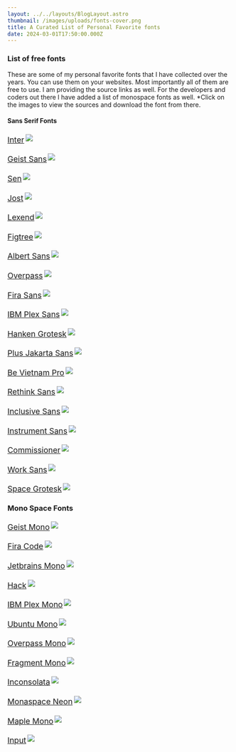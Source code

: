 ```yaml
---
layout: ../../layouts/BlogLayout.astro
thumbnail: /images/uploads/fonts-cover.png
title: A Curated List of Personal Favorite fonts
date: 2024-03-01T17:50:00.000Z
---
```

<style>
.fonts a{font-size:1.1rem;text-align:center}.fonts a img{border:3px solid transparent}.fonts a:hover img{border:3px dashed}html.dark .fonts a:hover img{border:2px dashed;outline:transparent solid 1px}html.dark .fonts a img{border:2px solid transparent;outline:solid 1px}
</style>

### List of free fonts 

<p>
These are some of my personal favorite fonts that I have collected over the years. You can use them on your websites. Most importantly all of them are free to use. I am providing the source links as well. For the developers and coders out there I have added a list of monospace fonts as well. *Click on the images to view the sources and download the font from there.
</p>

#### Sans Serif Fonts

<div class="grid grid-cols-1 sm:grid-cols-2 gap-3 fonts">
    <a href="https://fonts.google.com/specimen/Inter" target="_blank">Inter<img class="preview m-0" src="/images/uploads/Inter.png"></p></a>
    <a href="https://vercel.com/font/sans" target="_blank">Geist Sans<img class="preview m-0" src="/images/uploads/Geist Sans.png"></p></a>
    <a href="https://fonts.google.com/specimen/Sen" target="_blank">Sen<img class="preview m-0" src="/images/uploads/Sen.png"></p></a>
    <a href="https://fonts.google.com/specimen/Jost" target="_blank">Jost<img class="preview m-0" src="/images/uploads/Jost.png"></p></a>
    <a href="https://fonts.google.com/specimen/Inter" target="_blank">Lexend<img class="preview m-0" src="/images/uploads/Lexend.png"></p></a>
    <a href="https://fonts.google.com/specimen/Inter" target="_blank">Figtree<img class="preview m-0" src="/images/uploads/Figtree.png"></p></a>
    <a href="https://fonts.google.com/specimen/Albert Sans" target="_blank">Albert Sans<img class="preview m-0" src="/images/uploads/Albert Sans.png"></p></a>
    <a href="https://fonts.google.com/specimen/Overpass" target="_blank">Overpass<img class="preview m-0" src="/images/uploads/Overpass.png"></p></a>
    <a href="https://fonts.google.com/specimen/Fira Sans" target="_blank">Fira Sans<img class="preview m-0" src="/images/uploads/Fira Sans.png"></p></a>
    <a href="https://fonts.google.com/specimen/IBM Plex Sans" target="_blank">IBM Plex Sans<img class="preview m-0" src="/images/uploads/IBM Plex Sans.png"></p></a>
    <a href="https://fonts.google.com/specimen/Hanken Grotesk" target="_blank">Hanken Grotesk<img class="preview m-0" src="/images/uploads/Hanken Grotesk.png"></p></a>
    <a href="https://fonts.google.com/specimen/Plus Jakarta Sans" target="_blank">Plus Jakarta Sans<img class="preview m-0" src="/images/uploads/Plus Jakarta Sans.png"></p></a>
    <a href="https://fonts.google.com/specimen/Be Vietnam Pro" target="_blank">Be Vietnam Pro<img class="preview m-0" src="/images/uploads/Be Vietnam Pro.png"></p></a>
    <a href="https://fonts.google.com/specimen/Rethink Sans" target="_blank">Rethink Sans<img class="preview m-0" src="/images/uploads/Rethink Sans.png"></p></a>
    <a href="https://fonts.google.com/specimen/Inclusive Sans" target="_blank">Inclusive Sans<img class="preview m-0" src="/images/uploads/Inclusive Sans.png"></p></a>
    <a href="https://fonts.google.com/specimen/Instrument Sans" target="_blank">Instrument Sans<img class="preview m-0" src="/images/uploads/Instrument Sans.png"></p></a>
    <a href="https://fonts.google.com/specimen/Commissioner" target="_blank">Commissioner<img class="preview m-0" src="/images/uploads/Commissioner.png"></p></a>
    <a href="https://fonts.google.com/specimen/Work Sans" target="_blank">Work Sans<img class="preview m-0" src="/images/uploads/Work Sans.png"></p></a>
    <a href="https://fonts.google.com/specimen/Space Grotesk" target="_blank">Space Grotesk<img class="preview m-0" src="/images/uploads/Space Grotesk.png"></p></a>
</div>


### Mono Space Fonts
<div class="grid grid-cols-1 sm:grid-cols-2 gap-3 fonts">
    <a href="https://vercel.com/font/mono" target="_blank">Geist Mono<img class="preview m-0" src="/images/uploads/Geist Mono.png"></p></a>
    <a href="https://fonts.google.com/specimen/Fira Code" target="_blank">Fira Code<img class="preview m-0" src="/images/uploads/Fira Code.png"></p></a>
    <a href="https://fonts.google.com/specimen/Jetbrains Mono" target="_blank">Jetbrains Mono<img class="preview m-0" src="/images/uploads/Jetbrains Mono.png"></p></a>
    <a href="https://github.com/source-foundry/Hack/releases/" target="_blank">Hack<img class="preview m-0" src="/images/uploads/Hack.png"></p></a>
    <a href="https://fonts.google.com/specimen/IBM Plex Mono" target="_blank">IBM Plex Mono<img class="preview m-0" src="/images/uploads/IBM Plex Mono.png"></p></a>
    <a href="https://fonts.google.com/specimen/Ubuntu Mono" target="_blank">Ubuntu Mono<img class="preview m-0" src="/images/uploads/Ubuntu Mono.png"></p></a>
    <a href="https://fonts.google.com/specimen/Overpass Mono" target="_blank">Overpass Mono<img class="preview m-0" src="/images/uploads/Overpass Mono.png"></p></a>
    <a href="https://fonts.google.com/specimen/Fragment Mono" target="_blank">Fragment Mono<img class="preview m-0" src="/images/uploads/Fragment Mono.png"></p></a>
    <a href="https://fonts.google.com/specimen/Inconsolata" target="_blank">Inconsolata<img class="preview m-0" src="/images/uploads/Inconsolata.png"></p></a>
    <a href="https://monaspace.githubnext.com/" target="_blank">Monaspace Neon<img class="preview m-0" src="/images/uploads/Monaspace Neon.png"></p></a>
    <a href="https://github.com/subframe7536/maple-font/releases" target="_blank">Maple Mono<img class="preview m-0" src="/images/uploads/Maple Mono.png"></p></a>
    <a href="https://input.djr.com/download/" target="_blank">Input<img class="preview m-0" src="/images/uploads/Input.png"></p></a>
</div>
